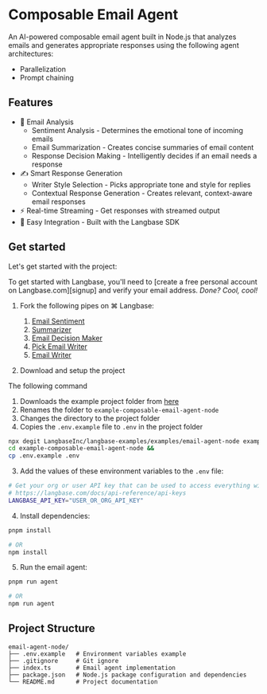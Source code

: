 # Composable Email Agent

An AI-powered composable email agent built in Node.js that analyzes emails and generates appropriate responses using the following agent architectures:

-   Parallelization
-   Prompt chaining

## Features

-   📧 Email Analysis
    -   Sentiment Analysis - Determines the emotional tone of incoming emails
    -   Email Summarization - Creates concise summaries of email content
    -   Response Decision Making - Intelligently decides if an email needs a response
-   ✍️ Smart Response Generation
    -   Writer Style Selection - Picks appropriate tone and style for replies
    -   Contextual Response Generation - Creates relevant, context-aware email responses
-   ⚡️ Real-time Streaming - Get responses with streamed output
-   🔌 Easy Integration - Built with the Langbase SDK

## Get started

Let's get started with the project:

To get started with Langbase, you'll need to [create a free personal account on Langbase.com][signup] and verify your email address. _Done? Cool, cool!_

1. Fork the following pipes on ⌘ Langbase:

    1. [Email Sentiment][email-sentiment]
    2. [Summarizer][summarizer]
    3. [Email Decision Maker][decision-maker]
    4. [Pick Email Writer][pick-email-writer]
    5. [Email Writer][email-writer]

2. Download and setup the project

The following command

   1. Downloads the example project folder from [here][download]
   2. Renames the folder to `example-composable-email-agent-node`
   3. Changes the directory to the project folder
   4. Copies the `.env.example` file to `.env` in the project folder

```sh
npx degit LangbaseInc/langbase-examples/examples/email-agent-node example-composable-email-agent-node &&
cd example-composable-email-agent-node &&
cp .env.example .env
```

3. Add the values of these environment variables to the `.env` file:

```sh
# Get your org or user API key that can be used to access everything with Langbase.
# https://langbase.com/docs/api-reference/api-keys
LANGBASE_API_KEY="USER_OR_ORG_API_KEY"
```

4. Install dependencies:

```sh
pnpm install

# OR
npm install
```

5. Run the email agent:

```sh
pnpm run agent

# OR
npm run agent
```

## Project Structure

```
email-agent-node/
├── .env.example   # Environment variables example
├── .gitignore     # Git ignore
├── index.ts       # Email agent implementation
├── package.json   # Node.js package configuration and dependencies
└── README.md      # Project documentation
```

[email-sentiment]: https://langbase.com/examples/email-sentiment
[summarizer]: https://langbase.com/examples/summarizer
[decision-maker]: https://langbase.com/examples/decision-maker
[pick-email-writer]: https://langbase.com/examples/pick-email-writer
[email-writer]: https://langbase.com/examples/email-writer
[download]: https://download-directory.github.io/?url=https://github.com/LangbaseInc/langbase-examples/tree/main/examples/email-agent-node
